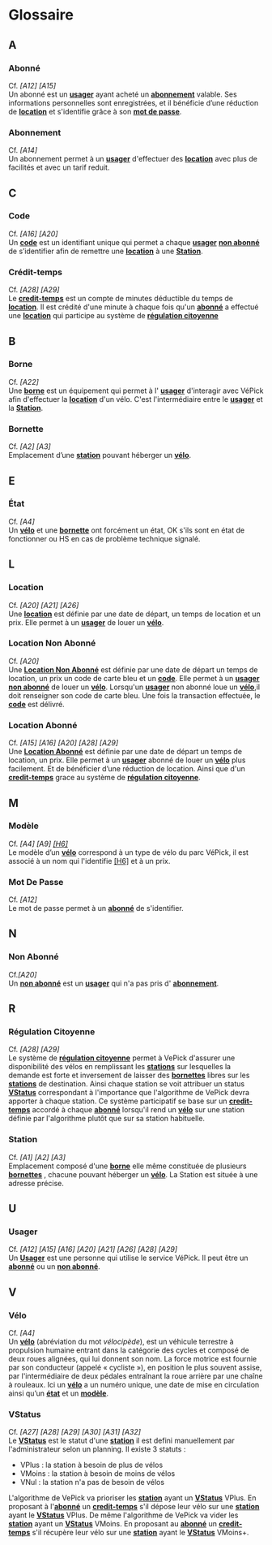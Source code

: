 # Glossaire

## A

### Abonné

Cf. _[A12] [A15]_\
Un abonné est un **[usager](#Usager)** ayant acheté un **[abonnement](#Abonnement)** valable. Ses informations personnelles sont
enregistrées, et il bénéficie d’une réduction de **[location](#location)** et s'identifie grâce à son **[mot de passe](#mot-de-passe)**.

### Abonnement

Cf. _[A14]_\
Un abonnement permet à un **[usager](#Usager)** d'effectuer des **[location](#location)** avec plus de facilités et
avec un tarif reduit.

## C

### Code

Cf. _[A16] [A20]_\
Un **[code](#Code)** est un identifiant unique qui permet a chaque **[usager](#Usager)** **[non abonné](#Non-Abonné)** de s’identifier afin de remettre une **[location](#Location)** à une **[Station](#Station)**.

### Crédit-temps

Cf. _[A28] [A29]_\
Le **[credit-temps](#Crédit-temps)** est un compte de minutes déductible du temps de **[location](#Location)**.
Il est crédité d'une minute à chaque fois qu'un **[abonné](#Abonné)** a effectué
une **[location](#Location)** qui participe au système de **[régulation citoyenne](#régulation-citoyenne)**

## B

### Borne

Cf. _[A22]_\
Une **[borne](#Borne)** est un équipement qui permet à l' **[usager](#Usager)** d'interagir avec VéPick afin d'effectuer
la **[location](#Location)** d'un vélo. C'est l'intermédiaire entre le **[usager](#Usager)** et la **[Station](#Station)**.

### Bornette

Cf. _[A2] [A3]_\
Emplacement d’une **[station](#Station)** pouvant héberger un **[vélo](#Vélo)**.

## E

### État

Cf. _[A4]_\
Un **[vélo](#Vélo)** et une **[bornette](#bornette)** ont forcément un état, OK s'ils sont en état de fonctionner ou HS en cas de problème technique signalé.

## L

### Location

Cf. _[A20] [A21] [A26]_\
Une **[location](#location)** est définie par une date de départ, un temps de location et un prix.
Elle permet à un **[usager](#Usager)** de louer un **[vélo](#Vélo)**.

### Location Non Abonné

Cf. _[A20]_\
Une **[Location Non Abonné](#Location-Non-Abonné)** est définie par une date de départ un temps de location,
un prix un code de carte bleu et un **[code](#code)**. Elle permet à un **[usager](#Usager)** **[non abonné](#Non-Abonné)** de louer un **[vélo](#Vélo)**. Lorsqu'un **[usager](#Usager)** non abonné loue un **[vélo](#Vélo)**,il doit renseigner
son code de carte bleu. Une fois la transaction effectuée, le **[code](#code)** est délivré.

### Location Abonné

Cf. _[A15] [A16] [A20] [A28] [A29]_\
Une **[Location Abonné](#Location-Abonné)** est définie par une date de départ un temps de location, un prix.
Elle permet à un **[usager](#Usager)** abonné de louer un **[vélo](#Vélo)** plus facilement.
Et de bénéficier d’une réduction de location. Ainsi que d'un **[credit-temps](#Crédit-temps)** grace au système de **[régulation citoyenne](#régulation-citoyenne)**.

## M

### Modèle

Cf. _[A4] [A9] [[H6]](hyposthèse.md#[H6]-Hypothèse-6)_\
Le modèle d’un **[vélo](#Vélo)** correspond à un type de vélo du parc VéPick, il est associé à un nom qui l'identifie [[H6]](hyposthèse.md#[H6]-Hypothèse-6) et à un prix.

### Mot De Passe

Cf. _[A12]_\
Le mot de passe permet à un **[abonné](#Abonné)** de s'identifier.

## N

### Non Abonné

Cf._[A20]_\
Un **[non abonné](#Non-abonné)** est un **[usager](#usager)** qui n'a pas pris d' **[abonnement](#abonnement)**.

## R

### Régulation Citoyenne

Cf. _[A28] [A29]_\
Le système de **[régulation citoyenne](#régulation-citoyenne)** permet à VePick d'assurer une disponibilité des vélos en remplissant les **[stations](#Station)** sur lesquelles la demande est forte et inversement de laisser des **[bornettes](#bornette)** libres sur les **[stations](#Station)** de destination. Ainsi chaque station se voit
attribuer un status **[VStatus](#VStatus)** correspondant à l'importance que l'algorithme de VePick devra apporter à chaque station. Ce système participatif se base sur un **[credit-temps](#Crédit-temps)** accordé à chaque **[abonné](#Abonné)** lorsqu'il rend un **[vélo](#Vélo)** sur une station définie par l'algorithme plutôt que sur sa station habituelle.

### Station

Cf. _[A1] [A2] [A3]_\
Emplacement composé d'une **[borne](#borne)** elle même constituée de plusieurs **[bornettes](#Bornette)** , chacune pouvant héberger
un **[vélo](#Vélo)**. La Station est située à une adresse précise.

## U

### Usager

Cf. _[A12] [A15] [A16] [A20] [A21] [A26] [A28] [A29]_\
Un **[Usager](#Usager)** est une personne qui utilise le service VéPick. Il peut être un **[abonné](#abonné)** ou un **[non abonné](#non-abonné)**.

## V

### Vélo

Cf. _[A4]_\
Un **[vélo](#Vélo)** (abréviation du mot _vélocipède_), est un véhicule terrestre à propulsion humaine entrant dans
la catégorie des cycles et composé de deux roues alignées, qui lui donnent son nom. La force motrice est fournie par
son conducteur (appelé « cycliste »), en position le plus souvent assise, par l'intermédiaire de deux pédales entraînant
la roue arrière par une chaîne à rouleaux. Ici un **[vélo](#Vélo)** a un numéro unique, une date de mise en circulation ainsi qu’un **[état](#État)** et un **[modèle](#Modèle)**.

### VStatus

Cf. _[A27] [A28] [A29] [A30] [A31] [A32]_\
Le **[VStatus](#VStatus)** est le statut d'une **[station](#Station)** il est defini manuellement par l'administrateur selon un planning. Il existe 3 statuts :

- VPlus : la station à besoin de plus de vélos
- VMoins : la station à besoin de moins de vélos
- VNul : la station n'a pas de besoin de vélos

L'algorithme de VePick va prioriser les **[station](#Station)** ayant un **[VStatus](#VStatus)** VPlus. En proposant à l'**[abonné](#Abonné)** un **[credit-temps](#Crédit-temps)** s'il dépose leur vélo sur une **[station](#Station)** ayant
le **[VStatus](#VStatus)** VPlus.
De même l'algorithme de VePick va vider les **[station](#Station)** ayant un **[VStatus](#VStatus)** VMoins. En proposant
au **[abonné](#Abonné)** un **[credit-temps](#Crédit-temps)** s'il récupère leur vélo sur une **[station](#Station)**
ayant le **[VStatus](#VStatus)** VMoins+.
